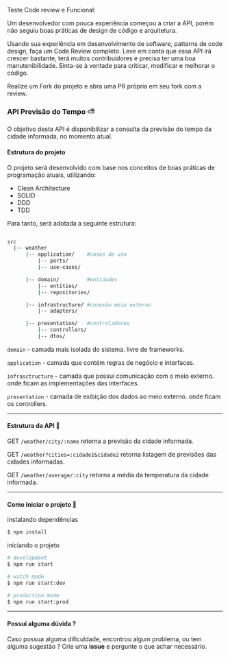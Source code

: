 Teste Code review e Funcional:

Um desenvolvedor com pouca experiência começou a criar a API, porém não seguiu boas práticas de design de código e arquitetura.

Usando sua experiência em desenvolvimento de software, patterns de code design, faça um Code Review completo. Leve em conta que essa API irá crescer bastante, terá muitos contribuidores e precisa ter uma boa manutenibilidade. Sinta-se à vontade para criticar, modificar e melhorar o código.

Realize um Fork do projeto e abra uma PR própria em seu fork com a review.


### API Previsão do Tempo :partly_sunny:
O objetivo desta API é disponibilizar a consulta da previsão do tempo da cidade informada, no momento atual.

#### Estrutura do projeto
O projeto será desenvolvido com base nos conceitos de boas práticas de programação atuais, utilizando:

- Clean Architecture
- SOLID
- DDD
- TDD

Para tanto, será adotada a seguinte estrutura:

```bash

src
  |-- weather
      |-- application/    #casos de uso
          |-- ports/
          |-- use-cases/

      |-- domain/         #entidades
          |-- entities/
          |-- repositories/

      |-- infrastructure/ #conexão meio externo
          |-- adapters/

      |-- presentation/   #controladores
          |-- controllers/
          |-- dtos/
```

`domain` - camada mais isolada do sistema. livre de frameworks.

`application` - camada que contém regras de negócio e interfaces.

`infrasctructure` - camada que possui comunicação com o meio externo. onde ficam as implementações das interfaces.

`presentation` - camada de exibição dos dados ao meio externo. onde ficam os controllers. 

---

#### Estrutura da API 🔧
GET `/weather/city/:name`
retorna a previsão da cidade informada.

GET `/weather?cities=:cidade1&cidade2`
retorna listagem de previsões das cidades informadas.

GET `/weather/average/:city`
retorna a média da temperatura da cidade informada. 

---

#### Como iniciar o projeto 🚀

instalando dependências

``` bash
$ npm install
```

iniciando o projeto

```bash
# development
$ npm run start

# watch mode
$ npm run start:dev

# production mode
$ npm run start:prod
```

---

#### Possui alguma dúvida ?
Caso possua alguma dificuldade, encontrou algum problema, ou tem alguma sugestão ? Crie uma **issue** e pergunte o que achar necessário. 